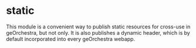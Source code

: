 static
======

This module is a convenient way to publish static resources for cross-use in geOrchestra, but not only.
It is also publishes a dynamic header, which is by default incorporated into every geOrchestra webapp.
